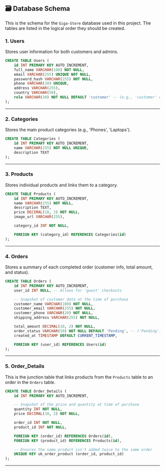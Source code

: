 ## 🗃️ Database Schema

This is the schema for the `Giga-Store` database used in this project. The tables are listed in the logical order they should be created.

### 1\. Users

Stores user information for both customers and admins.

```sql
CREATE TABLE Users (
    id INT PRIMARY KEY AUTO_INCREMENT,
    full_name VARCHAR(100) NOT NULL,
    email VARCHAR(255) UNIQUE NOT NULL,
    password_hash VARCHAR(255) NOT NULL,
    phone VARCHAR(20) UNIQUE,
    address VARCHAR(255),
    country VARCHAR(50),
    role VARCHAR(20) NOT NULL DEFAULT 'customer' -- (e.g., 'customer' or 'admin')
);
```

---

### 2\. Categories

Stores the main product categories (e.g., 'Phones', 'Laptops').

```sql
CREATE TABLE Categories (
    id INT PRIMARY KEY AUTO_INCREMENT,
    name VARCHAR(255) NOT NULL UNIQUE,
    description TEXT
);
```

---

### 3\. Products

Stores individual products and links them to a category.

```sql
CREATE TABLE Products (
    id INT PRIMARY KEY AUTO_INCREMENT,
    name VARCHAR(255) NOT NULL,
    description TEXT,
    price DECIMAL(10, 2) NOT NULL,
    image_url VARCHAR(255),

    category_id INT NOT NULL,

    FOREIGN KEY (category_id) REFERENCES Categories(id)
);
```

---

### 4\. Orders

Stores a summary of each completed order (customer info, total amount, and status).

```sql
CREATE TABLE Orders (
    id INT PRIMARY KEY AUTO_INCREMENT,
    user_id INT NULL, -- Allows for 'guest' checkouts

    -- Snapshot of customer data at the time of purchase
    customer_name VARCHAR(100) NOT NULL,
    customer_email VARCHAR(255) NOT NULL,
    customer_phone VARCHAR(20) NOT NULL,
    shipping_address VARCHAR(255) NOT NULL,

    total_amount DECIMAL(10, 2) NOT NULL,
    order_status VARCHAR(50) NOT NULL DEFAULT 'Pending', -- ('Pending', 'Shipped', 'Cancelled')
    created_at TIMESTAMP DEFAULT CURRENT_TIMESTAMP,

    FOREIGN KEY (user_id) REFERENCES Users(id)
);
```

---

### 5\. Order_Details

This is the junction table that links products from the `Products` table to an order in the `Orders` table.

```sql
CREATE TABLE Order_Details (
    id INT PRIMARY KEY AUTO_INCREMENT,

    -- Snapshot of the price and quantity at time of purchase
    quantity INT NOT NULL,
    price DECIMAL(10, 2) NOT NULL,

    order_id INT NOT NULL,
    product_id INT NOT NULL,

    FOREIGN KEY (order_id) REFERENCES Orders(id),
    FOREIGN KEY (product_id) REFERENCES Products(id),

    -- Ensures the same product isn't added twice to the same order
    UNIQUE KEY uk_order_product (order_id, product_id)
);
```

---
